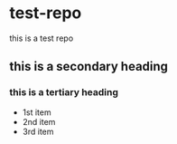 # test-repo
this is a test repo
## this is a secondary heading
### this is a tertiary heading
* 1st item
* 2nd item
* 3rd item
